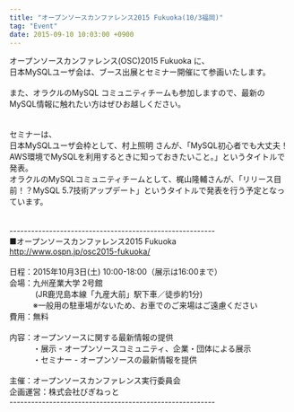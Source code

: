 ```yaml
---
title: "オープンソースカンファレンス2015 Fukuoka(10/3福岡)"
tag: "Event"
date: 2015-09-10 10:03:00 +0900
---
```


オープンソースカンファレンス(OSC)2015 Fukuoka に、<br>
日本MySQLユーザ会は、ブース出展とセミナー開催にて参画いたします。<br>
<br>
また、オラクルのMySQL コミュニティチームも参加しますので、最新のMySQL情報に触れたい方はぜひお越しください。<br>
<br>
<br>
セミナーは、<br>
日本MySQLユーザ会枠として、村上照明 さんが、「MySQL初心者でも大丈夫！AWS環境でMySQLを利用するときに知っておきたいこと。」というタイトルで発表。<br>
オラクルのMySQLコミュニティチームとして、梶山隆輔さんが、「リリース目前！？MySQL 5.7技術アップデート」というタイトルで発表を行う予定となっています。<br>
<br>
<br>
---------------------------------------------------------<br>
■オープンソースカンファレンス2015 Fukuoka<br>
http://www.ospn.jp/osc2015-fukuoka/<br>
<br>
日程：2015年10月3日(土) 10:00-18:00（展示は16:00まで）<br>
会場：九州産業大学 2号館<br>
　　　 (JR鹿児島本線「九産大前」駅下車／徒歩約1分)　<br>
　　　※一般用の駐車場がないため、お車でのご来場はご遠慮ください<br>
費用：無料<br>
<br>
内容：オープンソースに関する最新情報の提供<br>
　　　・展示 - オープンソースコミュニティ、企業・団体による展示<br>
　　　・セミナー - オープンソースの最新情報を提供<br>
<br>
主催：オープンソースカンファレンス実行委員会<br>
企画運営：株式会社びぎねっと<br>
---------------------------------------------------------<br>
<br>
<br>
